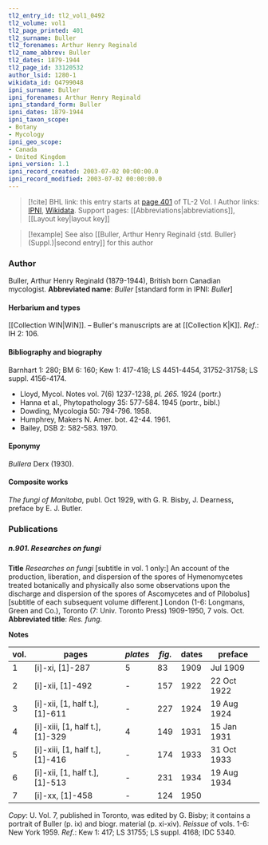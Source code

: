 ```yaml
---
tl2_entry_id: tl2_vol1_0492
tl2_volume: vol1
tl2_page_printed: 401
tl2_surname: Buller
tl2_forenames: Arthur Henry Reginald
tl2_name_abbrev: Buller
tl2_dates: 1879-1944
tl2_page_id: 33120532
author_lsid: 1280-1
wikidata_id: Q4799048
ipni_surname: Buller
ipni_forenames: Arthur Henry Reginald
ipni_standard_form: Buller
ipni_dates: 1879-1944
ipni_taxon_scope: 
- Botany
- Mycology
ipni_geo_scope: 
- Canada
- United Kingdom
ipni_version: 1.1
ipni_record_created: 2003-07-02 00:00:00.0
ipni_record_modified: 2003-07-02 00:00:00.0
---
```


> [!cite] BHL link: this entry starts at [page 401](https://www.biodiversitylibrary.org/page/33120532) of TL-2 Vol. I
> Author links: [IPNI](https://www.ipni.org/a/1280-1), [Wikidata](https://www.wikidata.org/wiki/Q4799048). Support pages: [[Abbreviations|abbreviations]], [[Layout key|layout key]]

> [!example] See also [[Buller, Arthur Henry Reginald {std. Buller} (Suppl.)|second entry]] for this author

### Author

Buller, Arthur Henry Reginald (1879-1944), British born Canadian mycologist. 
**Abbreviated name**: *Buller* \[standard form in IPNI: *Buller*\]

#### Herbarium and types

[[Collection WIN|WIN]]. – Buller's manuscripts are at [[Collection K|K]].
*Ref*.: IH 2: 106.

#### Bibliography and biography

Barnhart 1: 280; BM 6: 160; Kew 1: 417-418; LS 4451-4454, 31752-31758; LS suppl. 4156-4174.
- Lloyd, Mycol. Notes vol. 7(6) 1237-1238, *pl. 265.* 1924 (portr.)
- Hanna et al., Phytopathology 35: 577-584. 1945 (portr., bibl.)
- Dowding, Mycologia 50: 794-796. 1958.
- Humphrey, Makers N. Amer. bot. 42-44. 1961.
- Bailey, DSB 2: 582-583. 1970.

#### Eponymy

*Bullera* Derx (1930).

#### Composite works

*The fungi of Manitoba*, publ. Oct 1929, with G. R. Bisby, J. Dearness, preface by E. J. Butler.

### Publications

##### n.901. Researches on fungi

**Title**
*Researches on fungi* \[subtitle in vol. 1 only:\] An account of the production, liberation, and dispersion of the spores of Hymenomycetes treated botanically and physically also some observations upon the discharge and dispersion of the spores of Ascomycetes and of Pilobolus\] \[subtitle of each subsequent volume different.\] London (1-6: Longmans, Green and Co.), Toronto (7: Univ. Toronto Press) 1909-1950, 7 vols. Oct.
**Abbreviated title**: *Res. fung.*

**Notes**

|vol.	|pages	|*plates*	|*fig*.	|dates	|preface|
|---	|---	|---	|---	|---	|---	|
|1	|\[i\]-xi, \[1\]-287	|5	|83	|1909	|Jul 1909|
|2	|\[i\]-xii, \[1\]-492	|-	|157	|1922	|22 Oct 1922|
|3	|\[i\]-xii, \[1, half t.\], \[1\]-611	|-	|227	|1924	|19 Aug 1924|
|4	|\[i\]-xiii, \[1, half t.\], \[1\]-329	|4	|149	|1931	|15 Jan 1931|
|5	|\[i\]-xiii, \[1, half t.\], \[1\]-416	|-	|174	|1933	|31 Oct 1933|
|6	|\[i\]-xii, \[1, half t.\], \[1\]-513	|-	|231	|1934	|19 Aug 1934|
|7	|\[i\]-xx, \[1\]-458	|-	|124	|1950|

*Copy*: U.
Vol. 7, published in Toronto, was edited by G. Bisby; it contains a portrait of Buller (p. ix) and biogr. material (p. xi-xiv).
*Reissue* of vols. 1-6: New York 1959.
*Ref*.: Kew 1: 417; LS 31755; LS suppl. 4168; IDC 5340.

